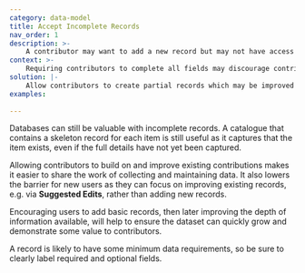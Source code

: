 ```yaml
---
category: data-model
title: Accept Incomplete Records
nav_order: 1
description: >-
    A contributor may want to add a new record but may not have access to all of the information required to create a complete record.
context: >-
    Requiring contributors to complete all fields may discourage contributions if they don’t have access to all of the necessary data. If forced to complete all fields, users may submit inaccurate data.
solution: |-
    Allow contributors to create partial records which may be improved by other contributors at a later time.
examples:
    
---
```

Databases can still be valuable with incomplete records. A catalogue that contains a skeleton record for each item is still useful as it captures that the item exists, even if the full details have not yet been captured.

Allowing contributors to build on and improve existing contributions makes it easier to share the work of collecting and maintaining data. It also lowers the barrier for new users as they can focus on improving existing records, e.g. via **Suggested Edits**, rather than adding new records.

Encouraging users to add basic records, then later improving the depth of information available, will help to ensure the dataset can quickly grow and demonstrate some value to contributors.

A record is likely to have some minimum data requirements, so be sure to clearly label required and optional fields.
